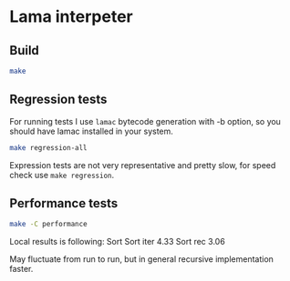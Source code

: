 # Lama interpeter
## Build
```bash
make
```
## Regression tests
For running tests I use `lamac` bytecode generation with -b option, so you should have lamac installed in your system.
```bash
make regression-all
```
Expression tests are not very representative and pretty slow, for speed check use `make regression`.
## Performance tests
```bash
make -C performance
```
Local results is following:
Sort
Sort iter       4.33
Sort rec        3.06

May fluctuate from run to run, but in general recursive implementation faster.